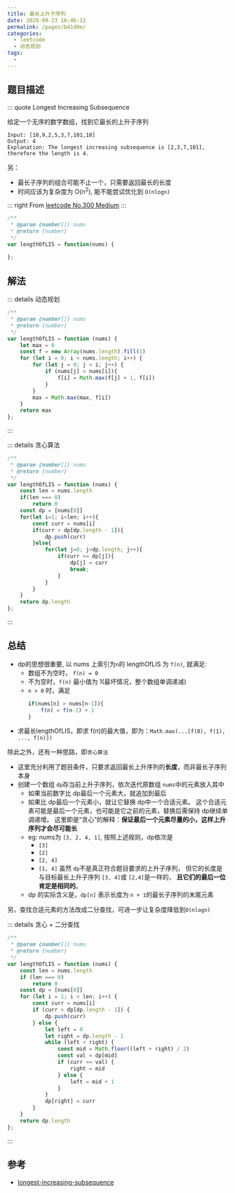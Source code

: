 ```yaml
---
title: 最长上升子序列
date: 2020-09-23 16:46:12
permalink: /pages/b41d0e/
categories: 
  - leetcode
  - 动态规划
tags: 
  - 
---
```

## 题目描述

::: quote  Longest Increasing Subsequence

给定一个无序的数字数组，找到它最长的上升子序列
```
Input: [10,9,2,5,3,7,101,18]
Output: 4 
Explanation: The longest increasing subsequence is [2,3,7,101], therefore the length is 4. 
```

另：
- 最长子序列的组合可能不止一个，只需要返回最长的长度
- 时间应该为复杂度为 O(n<sup>2</sup>), 能不能尝试优化到 `O(nlogn)`

::: right
From [leetcode No.300 Medium](https://leetcode.com/problems/longest-increasing-subsequence/)
:::

``` js
/**
 * @param {number[]} nums
 * @return {number}
 */
var lengthOfLIS = function(nums) {
    
};
```

## 解法

::: details 动态规划

``` js
/**
 * @param {number[]} nums
 * @return {number}
 */
var lengthOfLIS = function (nums) {
    let max = 0
    const f = new Array(nums.length).fill(1)
    for (let i = 0; i < nums.length; i++) {
        for (let j = 0; j < i; j++) {
            if (nums[j] < nums[i]){
                f[i] = Math.max(f[j] + 1, f[i])
            }
        }
        max = Math.max(max, f[i])
    }
    return max
};
```
:::

::: details 贪心算法

``` js
/**
 * @param {number[]} nums
 * @return {number}
 */
var lengthOfLIS = function (nums) {
    const len = nums.length
    if(len === 0)
        return 0
    const dp = [nums[0]]
    for(let i=1; i<len; i++){
        const curr = nums[i]
        if(curr > dp[dp.length - 1]){
            dp.push(curr)
        }else{
            for(let j=0; j<dp.length; j++){
                if(curr <= dp[j]){
                    dp[j] = curr
                    break;
                }
            }
        }
    }
    return dp.length
};
```
:::

## 总结
- dp的思想很重要, 以 nums 上索引为`n`的 lengthOfLIS 为 `f(n)`, 就满足:
    - 数组不为空时， `f(n) = 0`
    - 不为空时，`f(n)` 最小值为 1(最坏情况，整个数组单调递减)
    - `n > 0` 时，满足
        ```js
        if(nums[n] > nums[n-1]){
            f(n) = f(n-1) + 1
        }
        ```
- 求最长lengthOfLIS，即求 f(n)的最大值，即为：`Math.max(...[f(0), f(1), ..., f(n)])`

除此之外，还有一种思路，即`贪心算法`
- 这里充分利用了题目条件，只要求返回最长上升序列的**长度**，而非最长子序列本身
- 创建一个数组 `dp`存当前上升子序列，依次迭代原数组 `nums`中的元素放入其中
    - 如果当前数字比 dp最后一个元素大，就追加到最后
    - 如果比 dp最后一个元素小，就让它替换 dp中一个合适元素。
        这个合适元素可能是最后一个元素，也可能是它之前的元素，替换后需保持 dp继续单调递增。
        这里即是“贪心”的解释：**保证最后一个元素尽量的小，这样上升序列才会尽可能长**
    - eg: nums为 `[3, 2, 4, 1]`, 按照上述规则，dp依次是
        - `[3]`
        - `[2]`
        - `[2, 4]`
        - `[1, 4]`
        虽然 `dp`不是真正符合题目要求的上升子序列， 但它的长度是与目标最长上升子序列 `[3, 4]`或 `[2,4]`是一样的，
        **且它们的最后一位肯定是相同的**。
    - dp 的实际含义是，`dp[n]` 表示长度为 `n + 1`的最长子序列的末尾元素

另，查找合适元素的方法改成二分查找，可进一步让复杂度降低到`O(nlogn)`

::: details 贪心 + 二分查找

``` js
/**
 * @param {number[]} nums
 * @return {number}
 */
var lengthOfLIS = function (nums) {
    const len = nums.length
    if (len === 0)
        return 0
    const dp = [nums[0]]
    for (let i = 1; i < len; i++) {
        const curr = nums[i]
        if (curr > dp[dp.length - 1]) {
            dp.push(curr)
        } else {
            let left = 0
            let right = dp.length - 1
            while (left < right) {
                const mid = Math.floor((left + right) / 2)
                const val = dp[mid]
                if (curr <= val) {
                    right = mid
                } else {
                    left = mid + 1
                }
            }
            dp[right] = curr
        }
    }
    return dp.length
};
```
:::


## 参考
- [longest-increasing-subsequence](https://leetcode-cn.com/problems/longest-increasing-subsequence/solution/zui-chang-shang-sheng-zi-xu-lie-by-leetcode-soluti/)